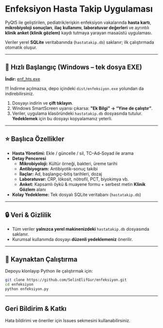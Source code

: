
# Enfeksiyon Hasta Takip Uygulaması

PyQt5 ile geliştirilen, pediatrik/erişkin enfeksiyon vakalarında **hasta kartı**, **mikrobiyoloji sonuçları**, **ilaç kullanımı**, **laboratuvar değerleri** ve ayrıntılı **klinik anket (klinik gözlem)** kaydı tutmaya yarayan masaüstü uygulaması.

Veriler yerel **SQLite** veritabanında (`hastatakip.db`) saklanır; ilk çalıştırmada otomatik oluşur.

---

## 🚀 Hızlı Başlangıç (Windows – tek dosya EXE)

**İndir:** [enf_hts.exe](https://github.com/SelinElifGur/enfeksiyon/releases/latest/download/enfeksiyon.exe)

!!! İndirme açılmazsa, depo içindeki `dist/enfeksiyon.exe` yolundan da indirebilirsiniz.

1. Dosyayı indirin ve **çift tıklayın**.  
2. Windows SmartScreen uyarısı çıkarsa: **"Ek Bilgi” → “Yine de çalıştır”**.  
3. Veriler, uygulama klasöründeki `hastatakip.db` dosyasında tutulur. **Yedeklemek** için bu dosyayı kopyalamanız yeterli.

---

## ⭐ Başlıca Özellikler

- **Hasta Yönetimi:** Ekle / güncelle / sil, TC–Ad–Soyad ile arama  
- **Detay Penceresi**
  - **Mikrobiyoloji:** Kültür örneği, bakteri, üreme tarihi
  - **Antibiyogram:** Antibiyotik–sonuç takibi
  - **İlaçlar:** Ad, başlangıç–bitiş tarihleri, dozaj
  - **Laboratuvar:** CRP, lökosit, nötrofil, PCT, biyokimya vb.
  - **Anket:** Kapsamlı öykü & muayene formu + serbest metin **Klinik Gözlem** alanı
- **Kolay Yedekleme:** Tek dosyalı SQLite veritabanı (`hastatakip.db`)

---

## 🔒 Veri & Gizlilik

- Tüm veriler **yalnızca yerel makinenizdeki** `hastatakip.db` dosyasında saklanır.  
- Kurumsal kullanımda dosyayı **düzenli yedeklemeniz** önerilir.

---

## 🧪 Kaynaktan Çalıştırma

Depoyu klonlayıp Python ile çalıştırmak için:

```bash
git clone https://github.com/SelinElifGur/enfeksiyon.git
cd enfeksiyon
python enfeksiyon.py
```
---

## Geri Bildirim & Katkı

Hata bildirimi ve öneriler için Issues sekmesini kullanabilirsiniz. 





